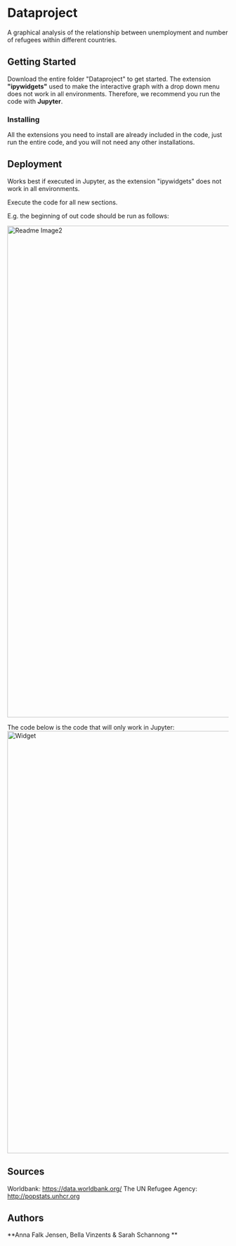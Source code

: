 # Dataproject

A graphical analysis of the relationship between unemployment and number of refugees within different countries. 

## Getting Started

Download the entire folder "Dataproject" to get started. 
The extension **"ipywidgets"** used to make the interactive graph with a drop down menu does not work in all environments. Therefore, we recommend you run the code with **Jupyter**. 

### Installing

All the extensions you need to install are already included in the code, just run the entire code, and you will not need any other installations. 


## Deployment

Works best if executed in Jupyter, as the extension "ipywidgets" does not work in all environments.

Execute the code for all new sections.

E.g. the beginning of out code should be run as follows:

<img width="1120" alt="Readme Image2" src="https://user-images.githubusercontent.com/47298661/55552573-064dc800-56de-11e9-85fb-49c9f39f89d3.png">

The code below is the code that will only work in Jupyter:
<img width="962" alt="Widget" src="https://user-images.githubusercontent.com/47298661/55578073-5d22c400-5715-11e9-9083-8268daed9090.png">


## Sources
Worldbank: https://data.worldbank.org/
The UN Refugee Agency: http://popstats.unhcr.org

## Authors

**Anna Falk Jensen, Bella Vinzents & Sarah Schannong **

